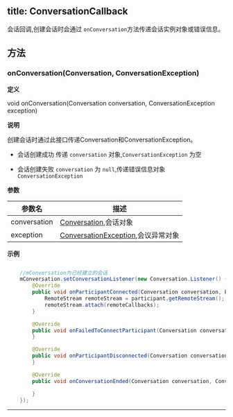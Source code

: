 title: ConversationCallback
---

<span id="ConversationCallback" />


会话回调,创建会话时会通过 `onConversation`方法传递会话实例对象或错误信息。

## 方法

### onConversation(Conversation, ConversationException) 



**定义**   

void onConversation(Conversation conversation, ConversationException exception) 

**说明**

创建会话时通过此接口传递Conversation和ConversationException。

* 会话创建成功 传递 `conversation` 对象,`ConversationException` 为空

* 会话创建失败 `conversation` 为 `null`,传递错误信息对象 `ConversationException`

**参数**

| 参数名 | 描述 |
|---|---|
|conversation|[Conversation](/api/video/android/conversation.html),会话对象|
|exception|[ConversationException](/api/video/android/conversation-exception.html),会议异常对象|


**示例**

```java

	//mConversation为已经建立的会话
	mConversation.setConversationListener(new Conversation.Listener() {
		@Override
		public void onParticipantConnected(Conversation conversation, Participant participant) {
			RemoteStream remoteStream = participant.getRemoteStream();
			remoteStream.attach(remoteCallbacks);
		}

		@Override
		public void onFailedToConnectParticipant(Conversation conversation, Participant participant,ConversationException exception) {
		}

		@Override
		public void onParticipantDisconnected(Conversation conversation, Participant participant) {
		}

        @Override
        public void onConversationEnded(Conversation conversation, ConversationException exception) {

        }
    });

```

****
